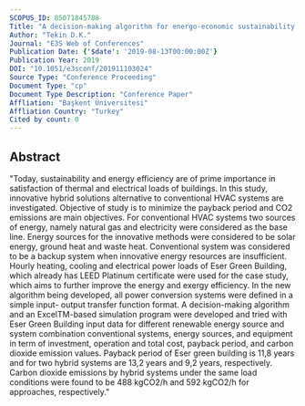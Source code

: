```yaml
---
SCOPUS_ID: 85071845788
Title: "A decision-making algorithm for energo-economic sustainability and efficiency in buildings: A case study in Turkey"
Author: "Tekin D.K."
Journal: "E3S Web of Conferences"
Publication Date: {'$date': '2019-08-13T00:00:00Z'}
Publication Year: 2019
DOI: "10.1051/e3sconf/201911103024"
Source Type: "Conference Proceeding"
Document Type: "cp"
Document Type Description: "Conference Paper"
Affliation: "Başkent Üniversitesi"
Affliation Country: "Turkey"
Cited by count: 0
---
```


## Abstract
"Today, sustainability and energy efficiency are of prime importance in satisfaction of thermal and electrical loads of buildings. In this study, innovative hybrid solutions alternative to conventional HVAC systems are investigated. Objective of study is to minimize the payback period and CO2 emissions are main objectives. For conventional HVAC systems two sources of energy, namely natural gas and electricity were considered as the base line. Energy sources for the innovative methods were considered to be solar energy, ground heat and waste heat. Conventional system was considered to be a backup system when innovative energy resources are insufficient. Hourly heating, cooling and electrical power loads of Eser Green Building, which already has LEED Platinum certificate were used for the case study, which aims to further improve the energy and exergy efficiency. In the new algorithm being developed, all power conversion systems were defined in a simple input- output transfer function format. A decision-making algorithm and an ExcelTM-based simulation program were developed and tried with Eser Green Building input data for different renewable energy source and system combination conventional systems, energy sources, and equipment in term of investment, operation and total cost, payback period, and carbon dioxide emission values. Payback period of Eser green building is 11,8 years and for two hybrid systems are 13,2 years and 9,2 years, respectively. Carbon dioxide emissions by hybrid systems under the same load conditions were found to be 488 kgCO2/h and 592 kgCO2/h for approaches, respectively."
